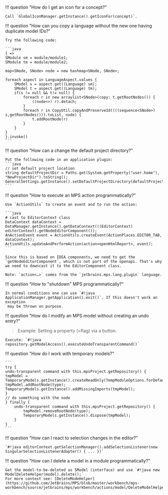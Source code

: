 !!! question "How do I get an icon for a concept?"

    Call `GlobalIconManager.getInstance().getIconFor(concept)`.

!!! question "How can you copy a language without the new one having duplicate model IDs?"

    Try the following code:

    ```java
    { =>
    SModule sm = module/module1;
    SModule tm = module/module2;

    map<SNode, SNode> node = new hashmap<SNode, SNode>;

    foreach aspect in LanguageAspect.values {
        SModel s = aspect.get((Language) sm);
        SModel t = aspect.get((Language) tm);
        if(s != null && t!= null) {
            foreach r in new arraylist<SNode>(copy: t.getRootNodes()) {
                ((node<>) r).detach;
            }
            foreach r in CopyUtil.copyAndPreserveId((((sequence<SNode>) s,getRootNodes())).toList, node) {
                t.addRootNode(r)
            }
        }
    }
    }.invoke()
    ```

!!! question "How can a change the default project directory?"

    Put the following code in an application plugin:
    ```java
    // set default project location 
    string defaultProjectDir = Paths.get(System.getProperty("user.home"), "NewProjectDir").toString();
    GeneralSettings.getInstance().setDefaultProjectDirectory(defaultProjectDir);
    ```

!!! question "How to execute an MPS action programmatically?"

    Use `ActionUtils` to create an event and to run the action:
    
    ```java
    # cast to EditorContext class
    DataContext dataContext = DataManager.getInstance().getDataContext(((EditorContext) editorContext).getNodeEditorComponent()); 
    AnActionEvent event = ActionUtils.createEvent(ActionPlaces.EDITOR_TAB, dataContext); 
    ActionUtils.updateAndPerformAction(action<openHtmlReport>, event);
    ```
    
    Since this is based on IDEA components, we need to get the `getNodeEditorComponent`, which is not part of the openapi. That's why we need to downcast it to the EditorComponent class.

    Note: `action<…>` comes from the `jetbrains.mps.lang.plugin` language.

!!! question "How to "shutdown" MPS programmatically?"

    In normal conditions one can use `#!java ApplicationManager.getApplication().exit()`. If this doesn't work an exception
     may be thrown on purpose. 

!!! question "How do I modify an MPS model without creating an undo entry?"
> Example: Setting a property (=flag) via a button.

    Execute: `#!java repository.getModelAccess().executeUndoTransparentCommand()`

!!! question "How do I work with temporary models?"

    ```
    try { 
    undo-transparent command with this.mpsProject.getRepository() {
    tmpModel = TemporaryModels.getInstance().createReadOnly(TempModuleOptions.forDefaultModule());
    tmpModel.addRootNode(type);
    TemporaryModels.getInstance().addMissingImports(tmpModel);
    }
    // do something with the node
    } finally {
        undo-transparent command with this.mpsProject.getRepository() {
            tmpModel.removeRootNode(type);
            TemporaryModels.getInstance().dispose(tmpModel);
        }
    }
    ```

!!! question "How can I react to selection changes in the editor?"

    `#!java editorContext.getSelectionManager().addSelectionListener(new SingularSelectionListenerAdapter() { ... })`

!!! question "How can I delete a model in a module programmatically?"

    Get the model-to-be-deleted as SModel (interface) and use `#!java new ModelDeleteHelper(model).delete();`
    For more context see: [DeleteModeHelper](https://github.com/JetBrains/MPS/blob/master/workbench/mps-workbench/source/jetbrains/mps/workbench/actions/model/DeleteModelHelper.java)